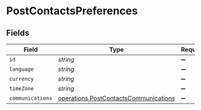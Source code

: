 # PostContactsPreferences


## Fields

| Field                                                                                          | Type                                                                                           | Required                                                                                       | Description                                                                                    |
| ---------------------------------------------------------------------------------------------- | ---------------------------------------------------------------------------------------------- | ---------------------------------------------------------------------------------------------- | ---------------------------------------------------------------------------------------------- |
| `id`                                                                                           | *string*                                                                                       | :heavy_minus_sign:                                                                             | N/A                                                                                            |
| `language`                                                                                     | *string*                                                                                       | :heavy_minus_sign:                                                                             | N/A                                                                                            |
| `currency`                                                                                     | *string*                                                                                       | :heavy_minus_sign:                                                                             | N/A                                                                                            |
| `timeZone`                                                                                     | *string*                                                                                       | :heavy_minus_sign:                                                                             | N/A                                                                                            |
| `communications`                                                                               | [operations.PostContactsCommunications](../../models/operations/postcontactscommunications.md) | :heavy_minus_sign:                                                                             | N/A                                                                                            |